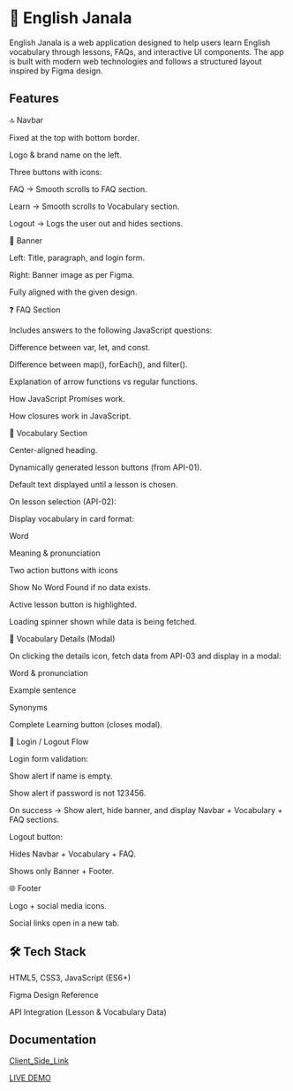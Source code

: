 
# 📘 English Janala

English Janala is a web application designed to help users learn English vocabulary through lessons, FAQs, and interactive UI components. The app is built with modern web technologies and follows a structured layout inspired by Figma design.



## Features

🔝 Navbar

Fixed at the top with bottom border.

Logo & brand name on the left.

Three buttons with icons:

FAQ → Smooth scrolls to FAQ section.

Learn → Smooth scrolls to Vocabulary section.

Logout → Logs the user out and hides sections.

🎯 Banner

Left: Title, paragraph, and login form.

Right: Banner image as per Figma.

Fully aligned with the given design.

❓ FAQ Section

Includes answers to the following JavaScript questions:

Difference between var, let, and const.

Difference between map(), forEach(), and filter().

Explanation of arrow functions vs regular functions.

How JavaScript Promises work.

How closures work in JavaScript.

📖 Vocabulary Section

Center-aligned heading.

Dynamically generated lesson buttons (from API-01).

Default text displayed until a lesson is chosen.

On lesson selection (API-02):

Display vocabulary in card format:

Word

Meaning & pronunciation

Two action buttons with icons

Show No Word Found if no data exists.

Active lesson button is highlighted.

Loading spinner shown while data is being fetched.

📑 Vocabulary Details (Modal)

On clicking the details icon, fetch data from API-03 and display in a modal:

Word & pronunciation

Example sentence

Synonyms

Complete Learning button (closes modal).

🔐 Login / Logout Flow

Login form validation:

Show alert if name is empty.

Show alert if password is not 123456.

On success → Show alert, hide banner, and display Navbar + Vocabulary + FAQ sections.

Logout button:

Hides Navbar + Vocabulary + FAQ.

Shows only Banner + Footer.

🌐 Footer

Logo + social media icons.

Social links open in a new tab.






## 🛠️ Tech Stack

HTML5, CSS3, JavaScript (ES6+)

Figma Design Reference

API Integration (Lesson & Vocabulary Data)

## Documentation



[Client_Side_Link](https://github.com/AmenaGithub678/english-learning-platform)

[LIVE DEMO](https://cool-frangipane-597721.netlify.app/)

